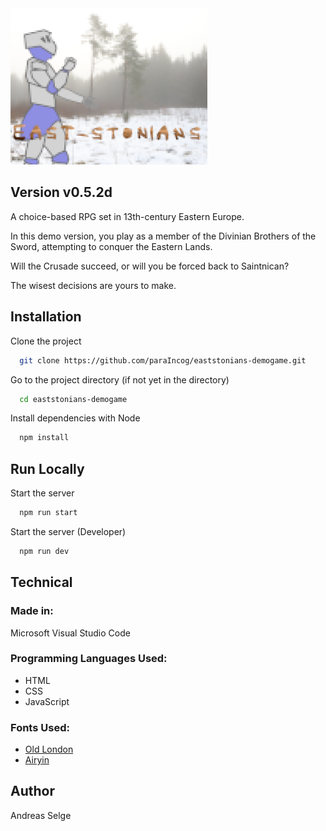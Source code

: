<img src="./promo/east-stonians_promo2.png" alt="East-stonians - Demo" width="315px" height="250px">

## Version v0.5.2d

<p>A choice-based RPG set in 13th-century Eastern Europe.</p>
<p>In this demo version, you play as a member of the Divinian Brothers of the Sword, attempting to conquer the Eastern Lands.</p>
<p>Will the Crusade succeed, or will you be forced back to Saintnican? </p>
<p>The wisest decisions are yours to make.</p>

## Installation

Clone the project

```bash
  git clone https://github.com/paraIncog/eaststonians-demogame.git
```

Go to the project directory (if not yet in the directory)

```bash
  cd eaststonians-demogame
```

Install dependencies with Node

```bash
  npm install
```

## Run Locally

Start the server

```bash
  npm run start
```

Start the server (Developer)

```bash
  npm run dev
```

## Technical

### Made in:
Microsoft Visual Studio Code

### Programming Languages Used:
* HTML
* CSS
* JavaScript

### Fonts Used:
* [Old London](https://www.dafont.com/old-london.font)
* [Airyin](https://www.dafont.com/airyin.font)

## Author

Andreas Selge